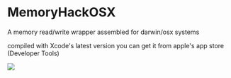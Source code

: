 # MemoryHackOSX
A memory read/write wrapper assembled for darwin/osx systems

compiled with Xcode's latest version you can get it from apple's app store (Developer Tools)


<img src="https://cdn.discordapp.com/attachments/667285201998839819/668895183613591592/jj.png">
